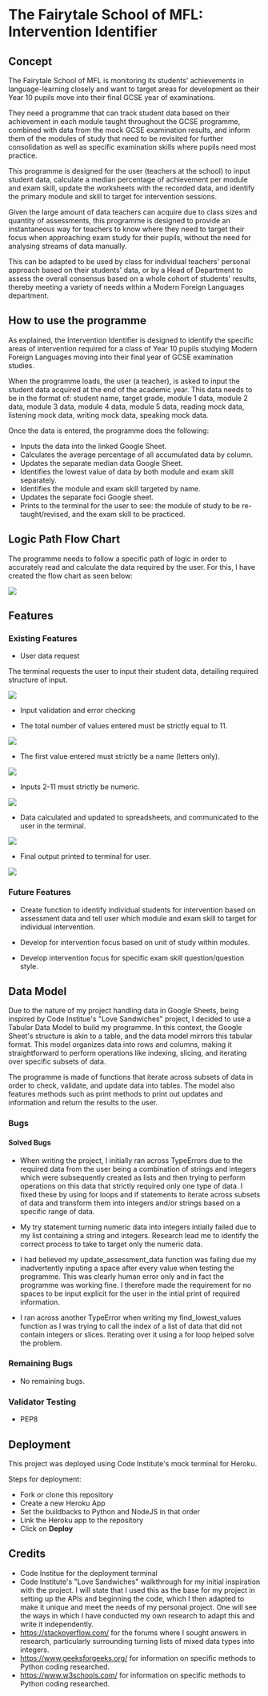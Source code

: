 # The Fairytale School of MFL: Intervention Identifier

## Concept

The Fairytale School of MFL is monitoring its students' achievements in language-learning closely and want to target areas for development as their Year 10 pupils move into their final GCSE year of examinations. 

They need a programme that can track student data based on their achievement in each module taught throughout the GCSE programme, combined with data from the mock GCSE examination results, and inform them of the modules of study that need to be revisited for further consolidation as well as specific examination skills where pupils need most practice. 

This programme is designed for the user (teachers at the school) to input student data, calculate a median percentage of achievement per module and exam skill, update the worksheets with the recorded data, and identify the primary module and skill to target for intervention sessions. 

Given the large amount of data teachers can acquire due to class sizes and quantity of assessments, this programme is designed to provide an instantaneous way for teachers to know where they need to target their focus when approaching exam study for their pupils, without the need for analysing streams of data manually. 

This can be adapted to be used by class for individual teachers' personal approach based on their students' data, or by a Head of Department to assess the overall consensus based on a whole cohort of students' results, thereby meeting a variety of needs within a Modern Foreign Languages department. 

## How to use the programme

As explained, the Intervention Identifier is designed to identify the specific areas of intervention required for a class of Year 10 pupils studying Modern Foreign Languages moving into their final year of GCSE examination studies. 

When the programme loads, the user (a teacher), is asked to input the student data acquired at the end of the academic year. 
This data needs to be in the format of: student name, target grade, module 1 data, module 2 data, module 3 data, module 4 data, module 5 data, reading mock data, listening mock data, writing mock data, speaking mock data. 

Once the data is entered, the programme does the following:
* Inputs the data into the linked Google Sheet.
* Calculates the average percentage of all accumulated data by column.
* Updates the separate median data Google Sheet.
* Identifies the lowest value of data by both module and exam skill separately. 
* Identifies the module and exam skill targeted by name.
* Updates the separate foci Google sheet.
* Prints to the terminal for the user to see: the module of study to be re-taught/revised, and the exam skill to be practiced.

## Logic Path Flow Chart

The programme needs to follow a specific path of logic in order to accurately read and calculate the data required by the user. For this, I have created the flow chart as seen below: 

<img src = "assets/images/programme_flow_chart.JPG">

## Features

### Existing Features

* User data request

The terminal requests the user to input their student data, detailing required structure of input.

<img src = "assets/images/data_request.jpg">

* Input validation and error checking

- The total number of values entered must be strictly equal to 11.

<img src = "assets/images/total_values.jpg">

- The first value entered must strictly be a name (letters only).

<img src = "assets/images/name_input.jpg">

- Inputs 2-11 must strictly be numeric.

<img src = "assets/images/number_input.jpg">

* Data calculated and updated to spreadsheets, and communicated to the user in the terminal.

<img src = "assets/images/updates.jpg">

* Final output printed to terminal for user. 

<img src = "assets/images/final_output.jpg">

### Future Features

* Create function to identify individual students for intervention based on assessment data and tell user which module and exam skill to target for individual intervention.

* Develop for intervention focus based on unit of study within modules.

* Develop intervention focus for specific exam skill question/question style.

## Data Model

Due to the nature of my project handling data in Google Sheets, being inspired by Code Institue's "Love Sandwiches" project, I decided to use a Tabular Data Model to build my programme. In this context, the Google Sheet's structure is akin to a table, and the data model mirrors this tabular format. This model organizes data into rows and columns, making it straightforward to perform operations like indexing, slicing, and iterating over specific subsets of data.

The programme is made of functions that iterate across subsets of data in order to check, validate, and update data into tables. The model also features methods such as print methods to print out updates and information and return the results to the user.

### Bugs

#### Solved Bugs

* When writing the project, I initially ran across TypeErrors due to the required data from the user being a combination of strings and integers which were subsequently created as lists and then trying to perform operations on this data that strictly required only one type of data. I fixed these by using for loops and if statements to iterate across subsets of data and transform them into integers and/or strings based on a specific range of data. 

* My try statement turning numeric data into integers intially failed due to my list containing a string and integers. Research lead me to identify the correct process to take to target only the numeric data. 

* I had believed my update_assessment_data function was failing due my inadvertently inputing a space after every value when testing the programme. This was clearly human error only and in fact the programme was working fine. I therefore made the requirement for no spaces to be input explicit for the user in the intial print of required information.

* I ran across another TypeError when writing my find_lowest_values function as I was trying to call the index of a list of data that did not contain integers or slices. Iterating over it using a for loop helped solve the problem. 

### Remaining Bugs

* No remaining bugs. 

### Validator Testing

* PEP8

## Deployment

This project was deployed using Code Institute's mock terminal for Heroku. 

Steps for deployment:
* Fork or clone this repository
* Create a new Heroku App
* Set the buildbacks to Python and NodeJS in that order
* Link the Heroku app to the repository
* Click on <strong>Deploy</strong>

## Credits

* Code Institue for the deployment terminal
* Code Institute's "Love Sandwiches" walkthrough for my initial inspiration with the project. I will state that I used this as the base for my project in setting up the APIs and beginning the code, which I then adapted to make it unique and meet the needs of my personal project. One will see the ways in which I have conducted my own research to adapt this and write it independently.
* https://stackoverflow.com/ for the forums where I sought answers in research, particularly surrounding turning lists of mixed data types into integers.
* https://www.geeksforgeeks.org/ for information on specific methods to Python coding researched.
* https://www.w3schools.com/ for information on specific methods to Python coding researched.